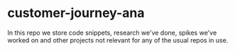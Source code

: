 # customer-journey-ana

In this repo we store code snippets, research we've done, spikes we've worked on and other projects not relevant for any of the usual repos in use.